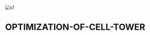 ![s1](https://user-images.githubusercontent.com/72292818/131263188-ddc42c79-6592-4fa7-a2f6-b2d0acad5599.PNG)
# OPTIMIZATION-OF-CELL-TOWER
